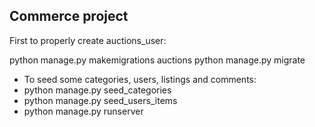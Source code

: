 ## Commerce project 

First to properly create auctions_user:

python manage.py makemigrations auctions
python manage.py migrate

* To seed some categories, users, listings and comments:
* python manage.py seed_categories
* python manage.py seed_users_items
* python manage.py runserver
